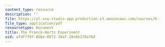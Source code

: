 ```yaml
---
content_type: resource
description: ''
file: https://ol-ocw-studio-app-production.s3.amazonaws.com/courses/8-13-14-experimental-physics-i-ii-junior-lab-fall-2016-spring-2017/afdfff9f8bbe067239af19c8b178a764_MIT8_13-14F16-S17exp7.pdf
file_type: application/pdf
resourcetype: Document
title: The Franck-Hertz Experiment
uid: afdfff9f-8bbe-0672-39af-19c8b178a764
---
```

